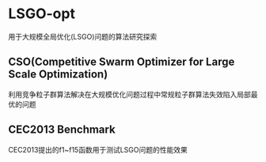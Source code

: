 # LSGO-opt
用于大规模全局优化(LSGO)问题的算法研究探索
## CSO(Competitive Swarm Optimizer for Large Scale Optimization)
利用竞争粒子群算法解决在大规模优化问题过程中常规粒子群算法失效陷入局部最优的问题
## CEC2013 Benchmark
CEC2013提出的f1~f15函数用于测试LSGO问题的性能效果
